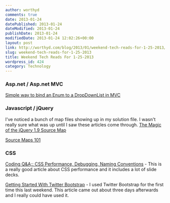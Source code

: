 ```yaml
---
author: worthyd
comments: true
date: 2013-01-24 
datePublished: 2013-01-24  
dateModified: 2013-01-24 
publishDate: 2013-01-24  
modifiedDate: 2013-01-24 12:02:26+00:00
layout: post
link: http://worthyd.com/blog/2013/01/weekend-tech-reads-for-1-25-2013/
slug: weekend-tech-reads-for-1-25-2013
title: Weekend Tech Reads For 1-25-2013
wordpress_id: 424
category: Technology
---
```


### Asp.net / Asp.net MVC

[Simple way to bind an Enum to a DropDownList in MVC](http://geekswithblogs.net/nharrison/archive/2013/01/16/simple-way-to-bind-an-enum-to-a-dropdownlist-in.aspx)



### Javascript / jQuery

I've noticed a bunch of map files showing up in my solution file.  I wasn't really sure what was up until I saw these articles come through.
[The Magic of the jQuery 1.9 Source Map](http://www.elijahmanor.com/2013/01/the-magic-of-jquery-source-map.html)

[Source Maps 101](http://net.tutsplus.com/tutorials/tools-and-tips/source-maps-101/)



### CSS

[Coding Q&A;: CSS Performance, Debugging, Naming Conventions](http://coding.smashingmagazine.com/2013/01/22/css-performance-debugging-naming-conventions/) - This is a really good article about CSS performance and it includes a lot of slide decks.

[Getting Started With Twitter Bootstrap](http://www.hongkiat.com/blog/twitter-bootstrap/) - I used Twitter Bootstrap for the first time this last weekend.  This article came out about three days afterwards and I really could have used it.
